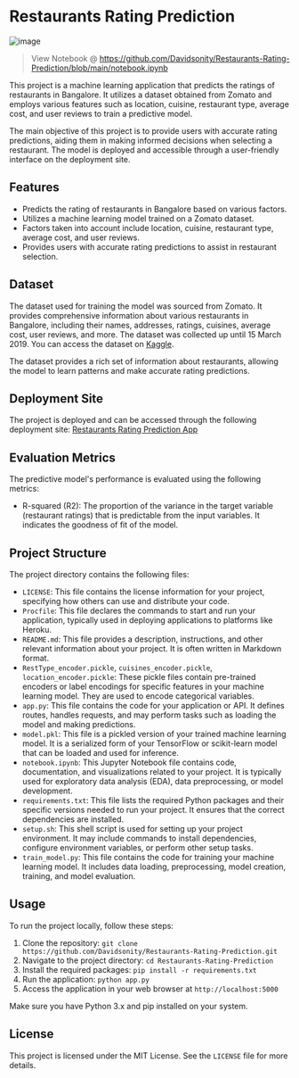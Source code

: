 # Restaurants Rating Prediction

![image](https://user-images.githubusercontent.com/96771321/191105903-96e9a07f-2a31-402c-953b-e078e863da20.png)

> View Notebook @ https://github.com/Davidsonity/Restaurants-Rating-Prediction/blob/main/notebook.ipynb

This project is a machine learning application that predicts the ratings of restaurants in Bangalore. It utilizes a dataset obtained from Zomato and employs various features such as location, cuisine, restaurant type, average cost, and user reviews to train a predictive model.

The main objective of this project is to provide users with accurate rating predictions, aiding them in making informed decisions when selecting a restaurant. The model is deployed and accessible through a user-friendly interface on the deployment site.

## Features

- Predicts the rating of restaurants in Bangalore based on various factors.
- Utilizes a machine learning model trained on a Zomato dataset.
- Factors taken into account include location, cuisine, restaurant type, average cost, and user reviews.
- Provides users with accurate rating predictions to assist in restaurant selection.

## Dataset
The dataset used for training the model was sourced from Zomato. It provides comprehensive information about various restaurants in Bangalore, including their names, addresses, ratings, cuisines, average cost, user reviews, and more. The dataset was collected up until 15 March 2019. You can access the dataset on [Kaggle](https://www.kaggle.com/datasets/himanshupoddar/zomato-bangalore-restaurants).

The dataset provides a rich set of information about restaurants, allowing the model to learn patterns and make accurate rating predictions.

## Deployment Site

The project is deployed and can be accessed through the following deployment site: [Restaurants Rating Prediction App](https://davidsonity-restaurants-rating-prediction-app-qsszth.streamlitapp.com/)

## Evaluation Metrics

The predictive model's performance is evaluated using the following metrics:

- R-squared (R2): The proportion of the variance in the target variable (restaurant ratings) that is predictable from the input variables. It indicates the goodness of fit of the model.

## Project Structure

The project directory contains the following files:

- `LICENSE`: This file contains the license information for your project, specifying how others can use and distribute your code.
- `Procfile`: This file declares the commands to start and run your application, typically used in deploying applications to platforms like Heroku.
- `README.md`: This file provides a description, instructions, and other relevant information about your project. It is often written in Markdown format.
- `RestType_encoder.pickle`, `cuisines_encoder.pickle`, `location_encoder.pickle`: These pickle files contain pre-trained encoders or label encodings for specific features in your machine learning model. They are used to encode categorical variables.
- `app.py`: This file contains the code for your application or API. It defines routes, handles requests, and may perform tasks such as loading the model and making predictions.
- `model.pkl`: This file is a pickled version of your trained machine learning model. It is a serialized form of your TensorFlow or scikit-learn model that can be loaded and used for inference.
- `notebook.ipynb`: This Jupyter Notebook file contains code, documentation, and visualizations related to your project. It is typically used for exploratory data analysis (EDA), data preprocessing, or model development.
- `requirements.txt`: This file lists the required Python packages and their specific versions needed to run your project. It ensures that the correct dependencies are installed.
- `setup.sh`: This shell script is used for setting up your project environment. It may include commands to install dependencies, configure environment variables, or perform other setup tasks.
- `train_model.py`: This file contains the code for training your machine learning model. It includes data loading, preprocessing, model creation, training, and model evaluation.

## Usage

To run the project locally, follow these steps:

1. Clone the repository: `git clone https://github.com/Davidsonity/Restaurants-Rating-Prediction.git`
2. Navigate to the project directory: `cd Restaurants-Rating-Prediction`
3. Install the required packages: `pip install -r requirements.txt`
4. Run the application: `python app.py`
5. Access the application in your web browser at `http://localhost:5000`

Make sure you have Python 3.x and pip installed on your system.

## License

This project is licensed under the MIT License. See the `LICENSE` file for more details.



